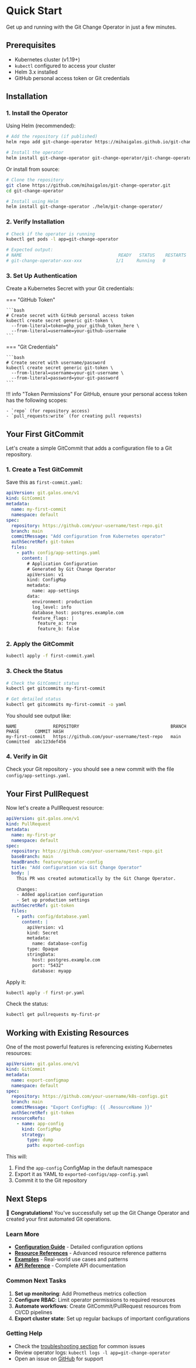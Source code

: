 # Quick Start

Get up and running with the Git Change Operator in just a few minutes.

## Prerequisites

- Kubernetes cluster (v1.19+)
- `kubectl` configured to access your cluster
- Helm 3.x installed
- GitHub personal access token or Git credentials

## Installation

### 1. Install the Operator

Using Helm (recommended):

```bash
# Add the repository (if published)
helm repo add git-change-operator https://mihaigalos.github.io/git-change-operator

# Install the operator
helm install git-change-operator git-change-operator/git-change-operator
```

Or install from source:

```bash
# Clone the repository
git clone https://github.com/mihaigalos/git-change-operator.git
cd git-change-operator

# Install using Helm
helm install git-change-operator ./helm/git-change-operator/
```

### 2. Verify Installation

```bash
# Check if the operator is running
kubectl get pods -l app=git-change-operator

# Expected output:
# NAME                                     READY   STATUS    RESTARTS   AGE
# git-change-operator-xxx-xxx             1/1     Running   0          1m
```

### 3. Set Up Authentication

Create a Kubernetes Secret with your Git credentials:

=== "GitHub Token"

    ```bash
    # Create secret with GitHub personal access token
    kubectl create secret generic git-token \
      --from-literal=token=ghp_your_github_token_here \
      --from-literal=username=your-github-username
    ```

=== "Git Credentials"

    ```bash
    # Create secret with username/password
    kubectl create secret generic git-token \
      --from-literal=username=your-git-username \
      --from-literal=password=your-git-password
    ```

!!! info "Token Permissions"
    For GitHub, ensure your personal access token has the following scopes:
    
    - `repo` (for repository access)
    - `pull_requests:write` (for creating pull requests)

## Your First GitCommit

Let's create a simple GitCommit that adds a configuration file to a Git repository.

### 1. Create a Test GitCommit

Save this as `first-commit.yaml`:

```yaml
apiVersion: git.galos.one/v1
kind: GitCommit
metadata:
  name: my-first-commit
  namespace: default
spec:
  repository: https://github.com/your-username/test-repo.git
  branch: main
  commitMessage: "Add configuration from Kubernetes operator"
  authSecretRef: git-token
  files:
    - path: config/app-settings.yaml
      content: |
        # Application Configuration
        # Generated by Git Change Operator
        apiVersion: v1
        kind: ConfigMap
        metadata:
          name: app-settings
        data:
          environment: production
          log_level: info
          database_host: postgres.example.com
          feature_flags: |
            feature_a: true
            feature_b: false
```

### 2. Apply the GitCommit

```bash
kubectl apply -f first-commit.yaml
```

### 3. Check the Status

```bash
# Check the GitCommit status
kubectl get gitcommits my-first-commit

# Get detailed status
kubectl get gitcommits my-first-commit -o yaml
```

You should see output like:
```
NAME              REPOSITORY                                   BRANCH   PHASE      COMMIT HASH
my-first-commit   https://github.com/your-username/test-repo   main     Committed  abc123def456
```

### 4. Verify in Git

Check your Git repository - you should see a new commit with the file `config/app-settings.yaml`.

## Your First PullRequest

Now let's create a PullRequest resource:

```yaml
apiVersion: git.galos.one/v1
kind: PullRequest
metadata:
  name: my-first-pr
  namespace: default
spec:
  repository: https://github.com/your-username/test-repo.git
  baseBranch: main
  headBranch: feature/operator-config
  title: "Add configuration via Git Change Operator"
  body: |
    This PR was created automatically by the Git Change Operator.
    
    Changes:
    - Added application configuration
    - Set up production settings
  authSecretRef: git-token
  files:
    - path: config/database.yaml
      content: |
        apiVersion: v1
        kind: Secret
        metadata:
          name: database-config
        type: Opaque
        stringData:
          host: postgres.example.com
          port: "5432"
          database: myapp
```

Apply it:
```bash
kubectl apply -f first-pr.yaml
```

Check the status:
```bash
kubectl get pullrequests my-first-pr
```

## Working with Existing Resources

One of the most powerful features is referencing existing Kubernetes resources:

```yaml
apiVersion: git.galos.one/v1
kind: GitCommit
metadata:
  name: export-configmap
  namespace: default
spec:
  repository: https://github.com/your-username/k8s-configs.git
  branch: main
  commitMessage: "Export ConfigMap: {{ .ResourceName }}"
  authSecretRef: git-token
  resourceRefs:
    - name: app-config
      kind: ConfigMap
      strategy:
        type: dump
        path: exported-configs
```

This will:
1. Find the `app-config` ConfigMap in the default namespace
2. Export it as YAML to `exported-configs/app-config.yaml`
3. Commit it to the Git repository

## Next Steps

🎉 **Congratulations!** You've successfully set up the Git Change Operator and created your first automated Git operations.

### Learn More

- **[Configuration Guide](configuration.md)** - Detailed configuration options
- **[Resource References](resource-references.md)** - Advanced resource reference patterns  
- **[Examples](../examples/index.md)** - Real-world use cases and patterns
- **[API Reference](../reference/api.md)** - Complete API documentation

### Common Next Tasks

1. **Set up monitoring**: Add Prometheus metrics collection
2. **Configure RBAC**: Limit operator permissions to required resources
3. **Automate workflows**: Create GitCommit/PullRequest resources from CI/CD pipelines
4. **Export cluster state**: Set up regular backups of important configurations

### Getting Help

- Check the [troubleshooting section](../reference/error-handling.md) for common issues
- Review operator logs: `kubectl logs -l app=git-change-operator`
- Open an issue on [GitHub](https://github.com/mihaigalos/git-change-operator/issues) for support
